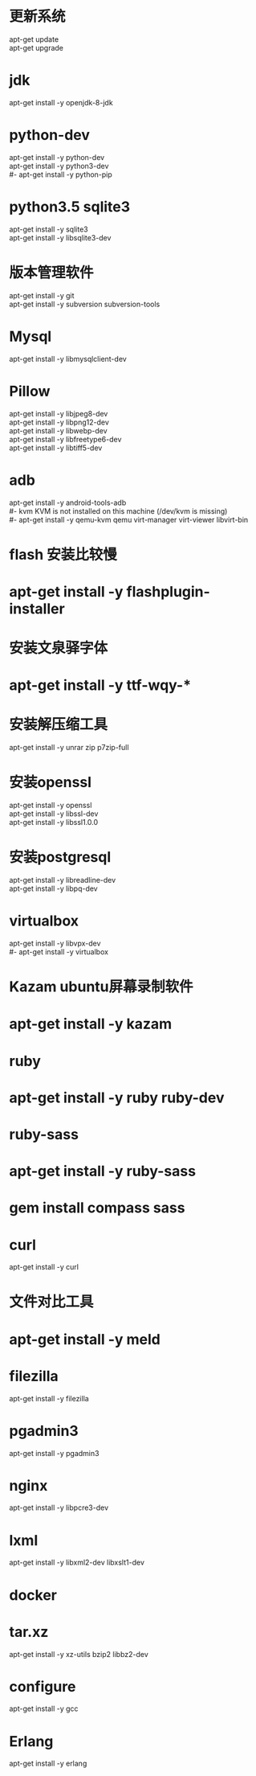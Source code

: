 # 更新系统
apt-get update  
apt-get upgrade  

# jdk
apt-get install -y openjdk-8-jdk  

# python-dev
apt-get install -y python-dev  
apt-get install -y python3-dev  
#- apt-get install -y python-pip  

# python3.5 sqlite3
apt-get install -y sqlite3  
apt-get install -y libsqlite3-dev  

# 版本管理软件
apt-get install -y git  
apt-get install -y subversion subversion-tools  

# Mysql
apt-get install -y libmysqlclient-dev  

# Pillow
apt-get install -y libjpeg8-dev  
apt-get install -y libpng12-dev  
apt-get install -y libwebp-dev  
apt-get install -y libfreetype6-dev  
apt-get install -y libtiff5-dev  

# adb
apt-get install -y  android-tools-adb  
#- kvm KVM is not installed on this machine (/dev/kvm is missing)  
#- apt-get install -y qemu-kvm qemu virt-manager virt-viewer libvirt-bin  

# flash 安装比较慢
# apt-get install -y flashplugin-installer  

# 安装文泉驿字体
# apt-get install -y ttf-wqy-*  

# 安装解压缩工具
apt-get install -y unrar zip p7zip-full  

# 安装openssl
apt-get install -y openssl  
apt-get install -y libssl-dev  
apt-get install -y libssl1.0.0  

# 安装postgresql
apt-get install -y libreadline-dev  
apt-get install -y libpq-dev  

# virtualbox
apt-get install -y libvpx-dev  
#- apt-get install -y virtualbox

# Kazam ubuntu屏幕录制软件
# apt-get install -y kazam  

# ruby
# apt-get install -y ruby ruby-dev  

# ruby-sass
# apt-get install -y ruby-sass  
# gem install compass sass  

# curl
apt-get install -y curl  

# 文件对比工具
# apt-get install -y meld  

# filezilla
apt-get install -y filezilla  

# pgadmin3
apt-get install -y pgadmin3  

# nginx
apt-get install -y libpcre3-dev  

# lxml
apt-get install -y libxml2-dev libxslt1-dev  

# docker
# tar.xz
apt-get install -y xz-utils bzip2 libbz2-dev  

# configure
apt-get install -y gcc  

# Erlang
apt-get install -y erlang
